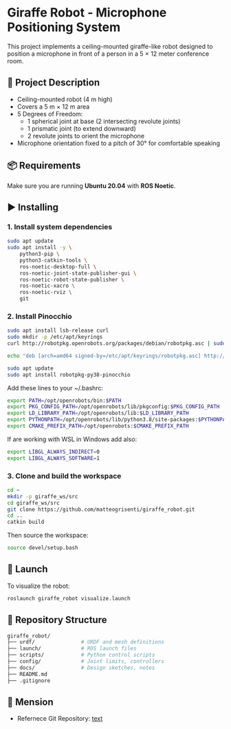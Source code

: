 # Giraffe Robot - Microphone Positioning System

This project implements a ceiling-mounted giraffe-like robot designed to position a microphone in front of a person in a 5 × 12 meter conference room.

## 📐 Project Description

- Ceiling-mounted robot (4 m high)
- Covers a 5 m × 12 m area
- 5 Degrees of Freedom:
  - 1 spherical joint at base (2 intersecting revolute joints)
  - 1 prismatic joint (to extend downward)
  - 2 revolute joints to orient the microphone
- Microphone orientation fixed to a pitch of 30° for comfortable speaking

## 📦 Requirements

Make sure you are running **Ubuntu 20.04** with **ROS Noetic**.

## ▶️​ Installing
### 1. Install system dependencies

```bash
sudo apt update
sudo apt install -y \
    python3-pip \
    python3-catkin-tools \
    ros-noetic-desktop-full \
    ros-noetic-joint-state-publisher-gui \
    ros-noetic-robot-state-publisher \
    ros-noetic-xacro \
    ros-noetic-rviz \
    git
```

### 2. Install Pinocchio
```bash
sudo apt install lsb-release curl
sudo mkdir -p /etc/apt/keyrings
curl http://robotpkg.openrobots.org/packages/debian/robotpkg.asc | sudo tee /etc/apt/keyrings/robotpkg.asc

echo "deb [arch=amd64 signed-by=/etc/apt/keyrings/robotpkg.asc] http://robotpkg.openrobots.org/packages/debian/pub $(lsb_release -cs) robotpkg" | sudo tee /etc/apt/sources.list.d/robotpkg.list

sudo apt update
sudo apt install robotpkg-py38-pinocchio
```
Add these lines to your ~/.bashrc:
```bash
export PATH=/opt/openrobots/bin:$PATH
export PKG_CONFIG_PATH=/opt/openrobots/lib/pkgconfig:$PKG_CONFIG_PATH
export LD_LIBRARY_PATH=/opt/openrobots/lib:$LD_LIBRARY_PATH
export PYTHONPATH=/opt/openrobots/lib/python3.8/site-packages:$PYTHONPATH
export CMAKE_PREFIX_PATH=/opt/openrobots:$CMAKE_PREFIX_PATH
```
If are working with WSL in Windows add also: 
```bash
export LIBGL_ALWAYS_INDIRECT=0
export LIBGL_ALWAYS_SOFTWARE=1
```

### 3. Clone and build the workspace
```bash
cd ~
mkdir -p giraffe_ws/src
cd giraffe_ws/src
git clone https://github.com/matteogrisenti/giraffe_robot.git
cd ..
catkin build
```
Then source the workspace:
```bash
source devel/setup.bash
```

## 🚀 Launch
To visualize the robot:
```bash
roslaunch giraffe_robot visualize.launch
```

## 📁 Repository Structure
```graphql
giraffe_robot/
├── urdf/               # URDF and mesh definitions
├── launch/             # ROS launch files
├── scripts/            # Python control scripts
├── config/             # Joint limits, controllers
├── docs/               # Design sketches, notes
├── README.md
├── .gitignore
```


## 📜 Mension
- Refernece Git Repository: [text](https://github.com/idra-lab/intro_robotics_labs/blob/main/scripts/L1_1_kinematics.py)